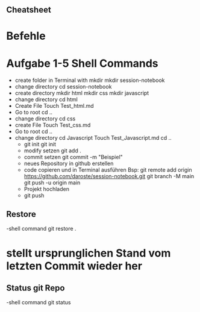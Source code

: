 ## Cheatsheet

# Befehle

# Aufgabe 1-5 Shell Commands

- create folder in Terminal with mkdir
  mkdir session-notebook
- change directory
  cd session-notebook
- create directory
  mkdir html
  mkdir css
  mkdir javascript
- change directory
  cd html
- Create File
  Touch Test_html.md
- Go to root
  cd ..
- change directory
  cd css
- create File
  Touch Test_css.md
- Go to root
  cd ..
- change directory
  cd Javascript
  Touch Test_Javascript.md
  cd ..
  - git init
    git init
  - modify setzen
    git add .
  - commit setzen
    git commit -m "Beispiel"
  - neues Repository in github erstellen
  - code copieren und in Terminal ausführen
    Bsp: git remote add origin https://github.com/daroste/session-notebook.git
    git branch -M main
    git push -u origin main
  - Projekt hochladen
  - git push

## Restore

-shell command
git restore .

# stellt ursprunglichen Stand vom letzten Commit wieder her

## Status git Repo

-shell command
git status
